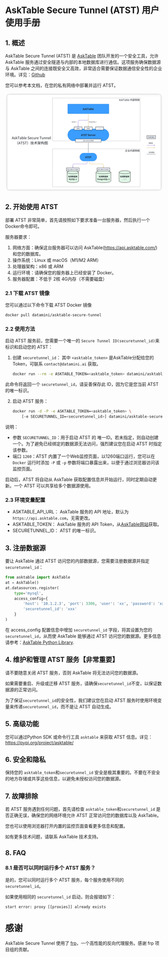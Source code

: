 # AskTable Secure Tunnel (ATST) 用户使用手册

## 1. 概述
AskTable Secure Tunnel (ATST) 是 [AskTable](https://asktable.com) 团队开发的一个安全工具，允许 AskTable 服务通过安全隧道与内部的本地数据库进行通信。这项服务确保数据源与 AskTable 之间的连接既安全又高效，非常适合需要保证数据通信安全性的企业环境。详见：[Github](https://github.com/DataMini/asktable-secure-tunnel)

您可以参考本文档，在您的私有网络中部署并运行 ATST。

![network-arch.png](network-arch.png)


## 2. 开始使用 ATST

部署 ATST 非常简单，首先请按照如下要求准备一台服务器，然后执行一个Docker命令即可。

服务器要求：
1. 网络方面：确保这台服务器可以访问 AskTable(https://api.asktable.com/) 和您的数据库。
2. 操作系统：Linux 或 macOS（M1/M2 ARM）
3. 处理器架构：x86 或 ARM
4. 运行环境：请确保您的服务器上已经安装了 Docker。
5. 服务器配置：不低于 2核 4G内存（不需要磁盘）


### 2.1 下载 ATST 镜像

您可以通过以下命令下载 ATST Docker 镜像

```bash
docker pull datamini/asktable-secure-tunnel
```

### 2.2 使用方法

启动 ATST 服务前，您需要一个唯一的 `Secure Tunnel ID(securetunnel_id)`来标识和启动您的 ATST：

1. 创建 `securetunnel_id`：
   其中 `<asktable_token>` 是AskTable分配给您的Token，可联系 `contact@datamini.ai` 获取。
    ```bash
    docker run --rm -e ASKTABLE_TOKEN=<asktable_token> datamini/asktable-secure-tunnel create-id
    ```
  此命令将返回一个 `securetunnel_id`，请妥善保存此 ID，因为它是您当前 ATST 的唯一标识。
  

2. 启动 ATST 服务：
    ```bash
    docker run -d -P -e ASKTABLE_TOKEN=<asktable_token> \
        [-e SECURETUNNEL_ID=<securetunnel_id>] datamini/asktable-secure-tunnel
    ```
说明：
 - 参数 `SECURETUNNEL_ID`：用于启动 ATST 的 唯一ID。若未指定，则自动创建一个。为了避免已经绑定的数据源无法访问，强烈建议您在启动 ATST 时指定该参数。
 - 端口 `1260`：ATST 内置了一个Web监控页面，以1260端口运行，您可以在 `Docker` 运行时添加 `-P` 或 `-p` 参数将端口暴露出来，以便于通过浏览器访问该监控页面。

启动后，ATST 将自动从 AskTable 获取配置信息并开始运行，同时定期自动更新。一个 ATST 可以共享给多个数据源使用。

### 2.3 环境变量配置

- ASKTABLE_API_URL： AskTable 服务的 API 地址，默认为 `https://api.asktable.com`，无需更改。
- ASKTABLE_TOKEN： AskTable 服务的 API Token，从[AskTable网站](https://asktable.com)获取。
- SECURETUNNEL_ID： ATST 的唯一标识。


## 3. 注册数据源

要让 AskTable 通过 ATST 访问您的内部数据源，您需要注册数据源并指定 `securetunnel_id`：

```python
from asktable import AskTable
at = AskTable()
at.datasources.register(
    type='mysql', 
    access_config={
        'host': '10.1.2.3', 'port': 3306, 'user': 'xx', 'password': 'xx', 
        'securetunnel_id': 'xxx'
    }
)
```
在 access_config 配置信息中增加 `securetunnel_id` 字段，将其设置为您的 `securetunnel_id`，从而使 AskTable 能够通过 ATST 访问您的数据源。更多信息请参考：[AskTable Python Library](https://pypi.org/project/asktable/).

## 4. 维护和管理 ATST 服务【非常重要】

请不要随意关闭 ATST 服务，否则 AskTable 将无法访问您的数据源。

如果需要重启、升级或迁移 ATST 服务，请确保`securetunnel_id`不变，以保证数据源的正常访问。

为了保证`securetunnel_id`的安全性，我们建议您在启动 ATST 服务时使用环境变量来传递`securetunnel_id`，而不是让 ATST 自动生成。


## 5. 高级功能
您可以通过Python SDK 或命令行工具 `asktable` 来获取 ATST 信息。详见：https://pypi.org/project/asktable/


## 6. 安全和隐私
保持您的 `asktable_token`和`securetunnel_id` 安全是极其重要的。不要在不安全的地方存储或共享这些信息，以避免未授权访问您的数据源。

## 7. 故障排除
若 ATST 服务遇到任何问题，首先请检查 `asktable_token`和`securetunnel_id` 是否正确无误，确保您的网络环境允许 ATST 正常访问您的数据库以及 AskTable。

您也可以使用浏览器打开内置的监控页面查看更多信息和配置。

如有更多技术问题，请联系 AskTable 技术支持。

## 8. FAQ

### 8.1 是否可以同时运行多个 ATST 服务？
是的，您可以同时运行多个 ATST 服务，每个服务使用不同的 `securetunnel_id`。

如果使用相同的 `securetunnel_id` 启动，则会报错如下：

```
start error: proxy [[proxies]] already exists
```

# 感谢
AskTable Secure Tunnel 使用了 [frp](https://github.com/fatedier/frp)，一个高性能的反向代理服务。感谢 frp 项目组的贡献。

